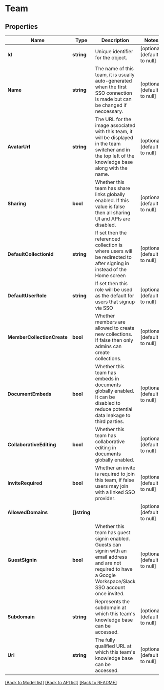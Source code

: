 # Team

## Properties
Name | Type | Description | Notes
------------ | ------------- | ------------- | -------------
**Id** | **string** | Unique identifier for the object. | [optional] [default to null]
**Name** | **string** | The name of this team, it is usually auto-generated when the first SSO connection is made but can be changed if neccessary. | [optional] [default to null]
**AvatarUrl** | **string** | The URL for the image associated with this team, it will be displayed in the team switcher and in the top left of the knowledge base along with the name. | [optional] [default to null]
**Sharing** | **bool** | Whether this team has share links globally enabled. If this value is false then all sharing UI and APIs are disabled. | [optional] [default to null]
**DefaultCollectionId** | **string** | If set then the referenced collection is where users will be redirected to after signing in instead of the Home screen | [optional] [default to null]
**DefaultUserRole** | **string** | If set then this role will be used as the default for users that signup via SSO | [optional] [default to null]
**MemberCollectionCreate** | **bool** | Whether members are allowed to create new collections. If false then only admins can create collections. | [optional] [default to null]
**DocumentEmbeds** | **bool** | Whether this team has embeds in documents globally enabled. It can be disabled to reduce potential data leakage to third parties. | [optional] [default to null]
**CollaborativeEditing** | **bool** | Whether this team has collaborative editing in documents globally enabled. | [optional] [default to null]
**InviteRequired** | **bool** | Whether an invite is required to join this team, if false users may join with a linked SSO provider. | [optional] [default to null]
**AllowedDomains** | **[]string** |  | [optional] [default to null]
**GuestSignin** | **bool** | Whether this team has guest signin enabled. Guests can signin with an email address and are not required to have a Google Workspace/Slack SSO account once invited. | [optional] [default to null]
**Subdomain** | **string** | Represents the subdomain at which this team&#x27;s knowledge base can be accessed. | [optional] [default to null]
**Url** | **string** | The fully qualified URL at which this team&#x27;s knowledge base can be accessed. | [optional] [default to null]

[[Back to Model list]](../README.md#documentation-for-models) [[Back to API list]](../README.md#documentation-for-api-endpoints) [[Back to README]](../README.md)

